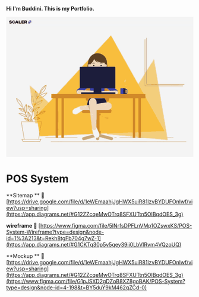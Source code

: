 **Hi I'm Buddini.  This is my Portfolio.**


![](assests/gif/img.gif) 

# POS System
**Sitemap **
🔗 [https://drive.google.com/file/d/1eWEmaahjJgHWX5uiR81lzvBYDUFOnlwf/view?usp=sharing](https://app.diagrams.net/#G12ZZcqeMwOTrq8SFXUTtn5OIBqdOES_3g)

**wireframe**
🔗 [https://www.figma.com/file/5lNrfsDPFLnVMp1OZswxKS/POS-System-Wireframe?type=design&node-id=1%3A213&t=Rekh8tgFb704g7wZ-1](https://app.diagrams.net/#G1CKTq30p5v5qey39ii0LbVIRvm4VQzoUQ)

**Mockup **
🔗 [https://drive.google.com/file/d/1eWEmaahjJgHWX5uiR81lzvBYDUFOnlwf/view?usp=sharing](https://app.diagrams.net/#G12ZZcqeMwOTrq8SFXUTtn5OIBqdOES_3g)(https://www.figma.com/file/G1pJSXD2gDZoB8XZ8goBAK/POS-System?type=design&node-id=4-198&t=BY5duY9kM462qZCd-0)

